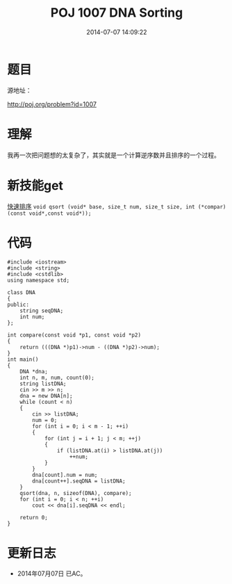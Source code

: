 ﻿---
title: POJ 1007 DNA Sorting
date: 2014-07-07 14:09:22
categories: Exercise
toc: true
---
# 题目
源地址：

http://poj.org/problem?id=1007

# 理解
我再一次把问题想的太复杂了，其实就是一个计算逆序数并且排序的一个过程。

<!-- more -->

# 新技能get
[快速排序](http://www.cplusplus.com/reference/cstdlib/qsort/?kw=qsort)
`void qsort (void* base, size_t num, size_t size, int (*compar)(const void*,const void*));`

# 代码

```
#include <iostream>
#include <string>
#include <cstdlib>
using namespace std;

class DNA
{
public:
    string seqDNA;
    int num;
};

int compare(const void *p1, const void *p2)
{
    return (((DNA *)p1)->num - ((DNA *)p2)->num);
}
int main()
{
    DNA *dna;
    int n, m, num, count(0);
    string listDNA;
    cin >> m >> n;
    dna = new DNA[n];
    while (count < n)
    {
        cin >> listDNA;
        num = 0;
        for (int i = 0; i < m - 1; ++i)
        {
            for (int j = i + 1; j < m; ++j)
            {
                if (listDNA.at(i) > listDNA.at(j))
                    ++num;
            }
        }
        dna[count].num = num;
        dna[count++].seqDNA = listDNA;
    }
    qsort(dna, n, sizeof(DNA), compare);
    for (int i = 0; i < n; ++i)
        cout << dna[i].seqDNA << endl;

    return 0;
}

```

# 更新日志
- 2014年07月07日 已AC。